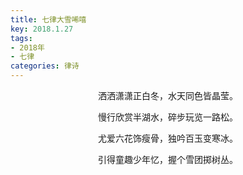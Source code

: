 ```yaml
---
title: 七律大雪唏嘻
key: 2018.1.27
tags: 
- 2018年 
- 七律
categories: 律诗
---
```


<p align="center">洒洒潇潇正白冬，水天同色皆晶莹。
</p>
<p align="center">慢行欣赏半湖水，碎步玩览一路松。
</p>
<p align="center">尤爱六花饰瘦骨，独吟百玉变寒冰。
</p>
<p align="center">引得童趣少年忆，握个雪团掷树丛。
</p>
